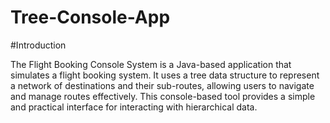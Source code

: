 # Tree-Console-App

#Introduction

The Flight Booking Console System is a Java-based application that simulates a flight booking system. It uses a tree data structure to represent a network of destinations and their sub-routes, allowing users to navigate and manage routes effectively. This console-based tool provides a simple and practical interface for interacting with hierarchical data.

